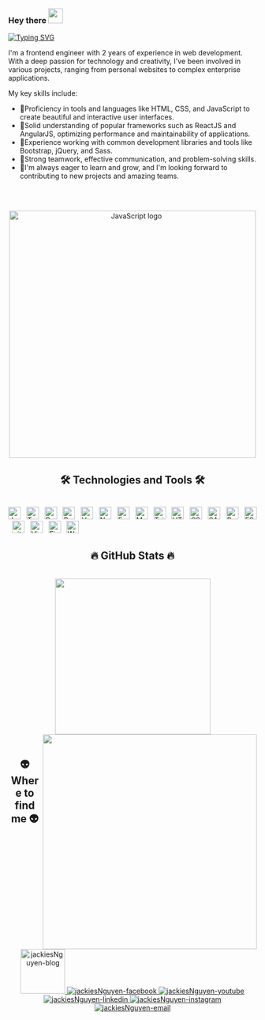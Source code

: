 ### Hey there <img src="https://media.giphy.com/media/hvRJCLFzcasrR4ia7z/giphy.gif" width="30px">

<a href="https://git.io/typing-svg"><img src="https://readme-typing-svg.demolab.com?font=Fira+Code&pause=1000&random=false&width=435&lines=WELLCOME+TO+MY+GITHUB+PROFILE;I'M+NGUYEN+VAN+HAI+(JACKIESNGUYEN);I'M+FRONTEND+DEVELOP" alt="Typing SVG" /></a>
<br>

<div>
<span>
I'm a frontend engineer with 2 years of experience in web development. With a deep passion for technology and creativity, I've been involved in various projects, ranging from personal websites to complex enterprise applications.

My key skills include:

  <ul>
    <li>
        📑Proficiency in tools and languages like HTML, CSS, and JavaScript to create beautiful and interactive user interfaces.
    </li>
    <li>
        📑Solid understanding of popular frameworks such as ReactJS and AngularJS, optimizing performance and maintainability of applications.
    </li>
    <li>
        📑Experience working with common development libraries and tools like Bootstrap, jQuery, and Sass.
    </li>
    <li>
        📑Strong teamwork, effective communication, and problem-solving skills.
    </li>
    <li>
        📑I'm always eager to learn and grow, and I'm looking forward to contributing to new projects and amazing teams.
    </li>
  </ul>

</span>

</div>

<br>
<br>
<p align="center"><img src="https://raw.githubusercontent.com/abhisheknaiidu/abhisheknaiidu/master/code.gif" alt="JavaScript logo" title="JavaScript" width="500"  /></span>
<br>

<h2 align="center">🛠 Technologies and Tools 🛠</h2>
<br>
<!-- https://simpleicons.org/ -->
<span><img src="https://img.shields.io/badge/JavaScript-282C34?logo=javascript&logoColor=F7DF1E" alt="JavaScript logo" title="JavaScript" height="25" /></span>
&nbsp;
<span><img src="https://img.shields.io/badge/TypeScript-282C34?logo=typescript&logoColor=3178C6" alt="TypeScript logo" title="TypeScript" height="25" /></span>
&nbsp;
<span><img src="https://img.shields.io/badge/ReactJS-282C34?logo=react&logoColor=61DAFB" alt="ReactJS logo" title="ReactJS" height="25" /></span>
&nbsp;
<span><img src="https://img.shields.io/badge/Redux-282C34?logo=redux&logoColor=764ABC" alt="Redux logo" title="Redux" height="25" /></span>
&nbsp;
<span><img src="https://img.shields.io/badge/Vue.js-282C34?logo=vue.js&logoColor=4FC08D" alt="Vue.js logo" title="Vue.js" height="25" /></span>
&nbsp;
<span><img src="https://img.shields.io/badge/Node.js-282C34?logo=node.js&logoColor=00F200" alt="Node.js logo" title="Node.js" height="25" /></span>
&nbsp;
<span><img src="https://img.shields.io/badge/Express-282C34?logo=express&logoColor=FFFFFF" alt="Express.js logo" title="Express.js" height="25" /></span>
&nbsp;
<span><img src="https://img.shields.io/badge/MongoDB-282C34?logo=mongodb&logoColor=47A248" alt="MongoDB logo" title="MongoDB" height="25" /></span>
&nbsp;
<span><img src="https://img.shields.io/badge/Tailwind%20CSS-282C34?logo=tailwind-css&logoColor=38B2AC" alt="TailwindCSS logo" title="TailwindCSS" height="25" /></span>
&nbsp;
<span><img src="https://img.shields.io/badge/HTML5-282C34?logo=html5&logoColor=E34F26" alt="HTML5 logo" title="HTML5" height="25" /></span>
&nbsp;
<span><img src="https://img.shields.io/badge/CSS3-282C34?logo=css3&logoColor=1572B6" alt="CSS3 logo" title="CSS3" height="25" /></span>
&nbsp;
<span><img src="https://img.shields.io/badge/Sass-282C34?logo=sass&logoColor=CC6699" alt="SASS logo" title="SASS" height="25" /></span>
&nbsp;
<span><img src="https://img.shields.io/badge/Bootstrap-282C34?logo=bootstrap&logoColor=7952B3" alt="Bootstrap logo" title="Bootstrap" height="25" /></span>
&nbsp;
<span><img src="https://img.shields.io/badge/ESLint-282C34?logo=eslint&logoColor=4B32C3" alt="ESLint logo" title="ESLint" height="25" /></span>
&nbsp;
<span><img src="https://img.shields.io/badge/git-282C34?logo=git&logoColor=F05032" alt="git logo" title="git" height="25" /></span>
&nbsp;
<span><img src="https://img.shields.io/badge/VS%20Code-282C34?logo=visual-studio-code&logoColor=007ACC" alt="Visual Studio Code logo" title="Visual Studio Code" height="25" /></span>
&nbsp;
<span><img src="https://img.shields.io/badge/Firebase-282C34?logo=firebase&logoColor=FFCA28" alt="Firebase logo" title="Firebase" height="25" /></span>
&nbsp;
<span><img src="https://img.shields.io/badge/WordPress-282C34?logo=wordPress&logoColor=21759B" alt="WordPress logo" title="WordPress" height="25" /></span>
&nbsp;

<br>
<h2 align="center">🔥 GitHub Stats 🔥</h2>
<!-- https://github.com/anuraghazra/github-readme-stats -->
<br>
<div align=center>
  <a href="#" title="JackiesNguyen">
    <img width="315" align="center" src="https://github-readme-stats.vercel.app/api/top-langs/?username=JackiesNguyen&hide=c%23,powershell,Mathematica,Ruby,Objective-C,Objective-C%2b%2b,Cuda&title_color=61dafb&text_color=ffffff&icon_color=61dafb&bg_color=20232a&langs_count=8&layout=compact&border_color=61dafb&hide_border=true" />
  </a>
  <a href="#" title="JackiesNguyen">
    <img align="right" width="434" src="https://github-readme-stats.vercel.app/api?username=JackiesNguyen&show_icons=true&theme=react&border_color=61dafb&hide_border=true" />
  </a>
</div>

<br>
<h2 align="center">👽 Where to find me 👽</h2>
<br>
<!-- https://icons8.com -->
<div align="center">
  <a href="https://porfolio-jackiesnguyen.vercel.app/" target="blank">
    <img width="90" height="90" src="https://img.icons8.com/bubbles/100/000000/user.png" alt="jackiesNguyen-blog" />
  </a>
  <a href="https://www.facebook.com/vanhai0610/" target="blank">
    <img src="https://img.icons8.com/bubbles/100/000000/facebook-new.png" alt="jackiesNguyen-facebook" />
  </a>
  <a href="#" target="blank">
    <img src="https://img.icons8.com/bubbles/100/000000/youtube-squared.png" alt="jackiesNguyen-youtube" />
  </a>
  <a href="https://www.linkedin.com/in/h%E1%BA%A3i-nguy%E1%BB%85n-v%C4%83n-61990024b/" target="blank">
    <img src="https://img.icons8.com/bubbles/100/000000/linkedin.png" alt="jackiesNguyen-linkedin" />
  </a>
  <a href="https://www.instagram.com/_vanhai_0610/" target="blank">
    <img src="https://img.icons8.com/bubbles/100/000000/instagram.png" alt="jackiesNguyen-instagram" />
  </a>
  <a href="mailto:hainguyen.061001@gmail.com" target="top">
    <img src="https://img.icons8.com/bubbles/100/000000/apple-mail.png" alt="jackiesNguyen-email" />
  </a>
</div>

<br>
